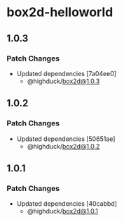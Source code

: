 # box2d-helloworld

## 1.0.3

### Patch Changes

- Updated dependencies [7a04ee0]
  - @highduck/box2d@1.0.3

## 1.0.2

### Patch Changes

- Updated dependencies [50651ae]
  - @highduck/box2d@1.0.2

## 1.0.1

### Patch Changes

- Updated dependencies [40cabbd]
  - @highduck/box2d@1.0.1
